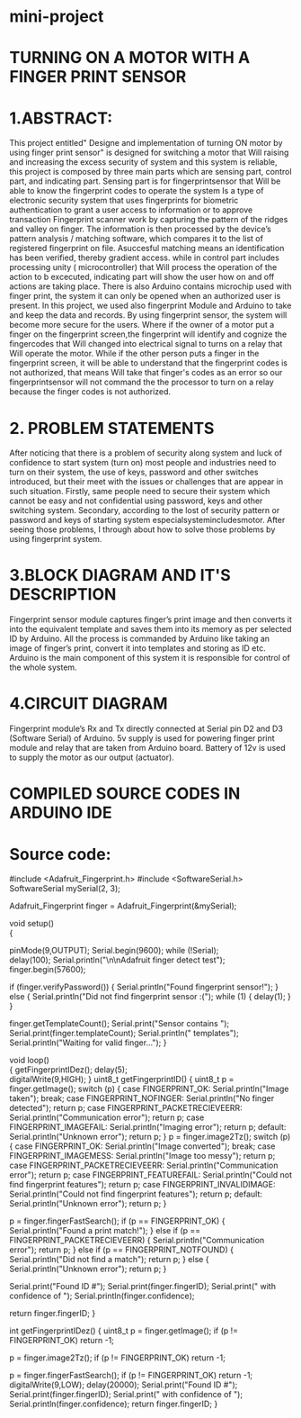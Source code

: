 # mini-project


# TURNING ON A MOTOR WITH A FINGER PRINT SENSOR


# 1.ABSTRACT:
This project entitled" Designe and implementation of turning ON motor by using finger print sensor"  is designed for switching  a motor that Will raising and increasing the excess security of system and this system is reliable, this project is composed by three main parts which are sensing part, control part, and indicating part. Sensing part is for fingerprintsensor that Will be able to know the fingerprint codes to operate the system Is a type of electronic security system that uses fingerprints for biometric authentication to grant a user access to information or to approve transaction Fingerprint scanner work by capturing the pattern of the ridges and valley on finger. The information is then processed by the device’s pattern analysis / matching software, which compares it to the list of registered fingerprint on file. Asuccesful matching means an identification has been verified, thereby gradient access. while in control part includes processing unity ( microcontroller) that Will process the operation of the action to b excecuted, indicating part will show the user how on and off actions are taking place. There is also Arduino contains microchip used with finger print, the system it can only be opened when an authorized user is present. In this project, we used also fingerprint Module and Arduino to take and keep the data and records. By using fingerprint sensor, the system will become more secure for the users.
Where if the owner of a motor put a finger on the fingerprint screen,the fingerprint will identify and cognize the fingercodes that Will changed into electrical signal to turns on a relay that Will operate the motor.
While if the other person puts a finger in the fingerprint screen, it will be able to understand that the fingerprint codes is not authorized, that means Will take that finger's codes as an error so our fingerprintsensor will not command the the processor to turn on a relay because the finger codes is not authorized.













# 2. PROBLEM STATEMENTS
After noticing that there is a problem of security along system and luck of confidence to start system (turn on) most people and industries need to turn on their system, the use of  keys, password and other switches introduced, but their meet with the issues or challenges that are appear in such situation.
Firstly, same people need to secure their system which cannot be easy and not confidential using password, keys and other switching system.
Secondary, according to the lost of security pattern or password and keys of starting system especialsystemincludesmotor. After seeing those problems, I through about how to solve those problems by using fingerprint system. 


# 3.BLOCK DIAGRAM AND IT'S DESCRIPTION
 


Fingerprint sensor module captures finger’s print image and then converts it into the equivalent template and saves them into its memory as per selected ID by Arduino. All the process is commanded by Arduino like taking an image of finger’s print, convert it into templates and storing as ID etc.
Arduino is the main component of this system it is responsible for control of the whole system.







  
# 4.CIRCUIT DIAGRAM
 

Fingerprint module’s Rx and Tx directly connected at Serial pin D2 and D3 (Software Serial) of Arduino. 5v supply is used for powering finger print module  and relay that are taken from Arduino board. Battery of 12v is used to supply the motor as our output (actuator).

# COMPILED SOURCE CODES IN ARDUINO IDE

 
 
 

 
# Source code:

#include <Adafruit_Fingerprint.h>
#include <SoftwareSerial.h>
SoftwareSerial mySerial(2, 3);

Adafruit_Fingerprint finger = Adafruit_Fingerprint(&mySerial);

void setup()  
{
  
  pinMode(9,OUTPUT);
  Serial.begin(9600);
  while (!Serial);  
  delay(100);
  Serial.println("\n\nAdafruit finger detect test");
  finger.begin(57600);
  
  if (finger.verifyPassword()) {
    Serial.println("Found fingerprint sensor!");
  } else {
    Serial.println("Did not find fingerprint sensor :(");
    while (1) { delay(1); }
  }

  finger.getTemplateCount();
  Serial.print("Sensor contains "); 
  Serial.print(finger.templateCount); 
  Serial.println(" templates");
  Serial.println("Waiting for valid finger...");
}

void loop()                    
{
  getFingerprintIDez();
  delay(5);           
digitalWrite(9,HIGH);
}
uint8_t getFingerprintID() {
  uint8_t p = finger.getImage();
  switch (p) {
    case FINGERPRINT_OK:
      Serial.println("Image taken");
      break;
    case FINGERPRINT_NOFINGER:
      Serial.println("No finger detected");
      return p;
    case FINGERPRINT_PACKETRECIEVEERR:
      Serial.println("Communication error");
      return p;
    case FINGERPRINT_IMAGEFAIL:
      Serial.println("Imaging error");
      return p;
    default:
      Serial.println("Unknown error");
      return p;
  }
  p = finger.image2Tz();
  switch (p) {
    case FINGERPRINT_OK:
      Serial.println("Image converted");
      break;
    case FINGERPRINT_IMAGEMESS:
      Serial.println("Image too messy");
      return p;
    case FINGERPRINT_PACKETRECIEVEERR:
      Serial.println("Communication error");
      return p;
    case FINGERPRINT_FEATUREFAIL:
      Serial.println("Could not find fingerprint features");
      return p;
    case FINGERPRINT_INVALIDIMAGE:
      Serial.println("Could not find fingerprint features");
      return p;
    default:
      Serial.println("Unknown error");
      return p;
  }
  
  p = finger.fingerFastSearch();
  if (p == FINGERPRINT_OK) {
    Serial.println("Found a print match!");
  } else if (p == FINGERPRINT_PACKETRECIEVEERR) {
    Serial.println("Communication error");
    return p;
  } else if (p == FINGERPRINT_NOTFOUND) {
    Serial.println("Did not find a match");
    return p;
  } else {
    Serial.println("Unknown error");
    return p;
  }   
  
  Serial.print("Found ID #"); Serial.print(finger.fingerID); 
  Serial.print(" with confidence of "); Serial.println(finger.confidence); 

  return finger.fingerID;
}

int getFingerprintIDez() {
  uint8_t p = finger.getImage();
  if (p != FINGERPRINT_OK)  return -1;

  p = finger.image2Tz();
  if (p != FINGERPRINT_OK)  return -1;

  p = finger.fingerFastSearch();
  if (p != FINGERPRINT_OK)  return -1;
digitalWrite(9,LOW);
  delay(20000);
  Serial.print("Found ID #"); Serial.print(finger.fingerID); 
  Serial.print(" with confidence of "); Serial.println(finger.confidence);
  return finger.fingerID; 
}

